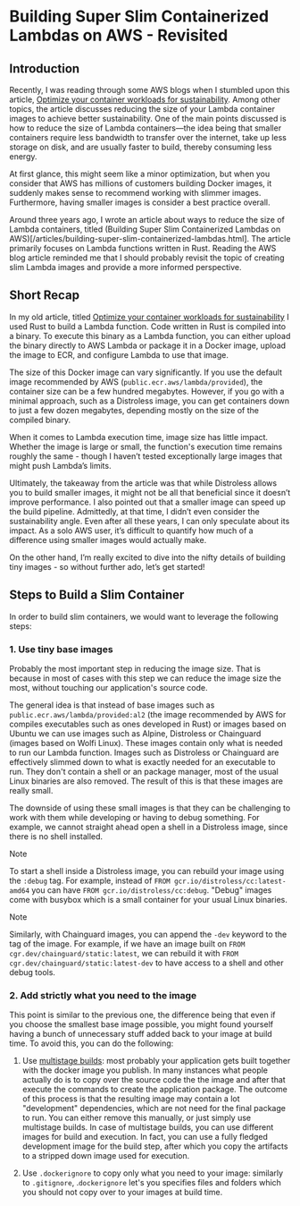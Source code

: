 # Building Super Slim Containerized Lambdas on AWS - Revisited

## Introduction

Recently, I was reading through some AWS blogs when I stumbled upon this article, [Optimize your container workloads for sustainability](https://aws.amazon.com/blogs/containers/optimize-your-container-workloads-for-sustainability/). Among other topics, the article discusses reducing the size of your Lambda container images to achieve better sustainability. One of the main points discussed is how to reduce the size of Lambda containers—the idea being that smaller containers require less bandwidth to transfer over the internet, take up less storage on disk, and are usually faster to build, thereby consuming less energy.

At first glance, this might seem like a minor optimization, but when you consider that AWS has millions of customers building Docker images, it suddenly makes sense to recommend working with slimmer images. Furthermore, having smaller images is consider a best practice overall.

Around three years ago, I wrote an article about ways to reduce the size of Lambda containers, titled (Building Super Slim Containerized Lambdas on AWS)[/articles/building-super-slim-containerized-lambdas.html]. The article primarily focuses on Lambda functions written in Rust. Reading the AWS blog article reminded me that I should probably revisit the topic of creating slim Lambda images and provide a more informed perspective.

## Short Recap

In my old article, titled [Optimize your container workloads for sustainability](https://aws.amazon.com/blogs/containers/optimize-your-container-workloads-for-sustainability/) I used Rust to build a Lambda function. Code written in Rust is compiled into a binary. To execute this binary as a Lambda function, you can either upload the binary directly to AWS Lambda or package it in a Docker image, upload the image to ECR, and configure Lambda to use that image.

The size of this Docker image can vary significantly. If you use the default image recommended by AWS (`public.ecr.aws/lambda/provided`), the container size can be a few hundred megabytes. However, if you go with a minimal approach, such as a Distroless image, you can get containers down to just a few dozen megabytes, depending mostly on the size of the compiled binary.

When it comes to Lambda execution time, image size has little impact. Whether the image is large or small, the function's execution time remains roughly the same - though I haven’t tested exceptionally large images that might push Lambda’s limits.

Ultimately, the takeaway from the article was that while Distroless allows you to build smaller images, it might not be all that beneficial since it doesn’t improve performance. I also pointed out that a smaller image can speed up the build pipeline. Admittedly, at that time, I didn’t even consider the sustainability angle. Even after all these years, I can only speculate about its impact. As a solo AWS user, it’s difficult to quantify how much of a difference using smaller images would actually make.

On the other hand, I’m really excited to dive into the nifty details of building tiny images - so without further ado, let’s get started!

## Steps to Build a Slim Container

In order to build slim containers, we would want to leverage the following steps:

### 1. Use tiny base images

Probably the most important step in reducing the image size. That is because in most of cases with this step we can reduce the image size the most, without touching our application's source code.

The general idea is that instead of base images such as `public.ecr.aws/lambda/provided:al2` (the image recommended by AWS for compiles executables such as ones developed in Rust) or images based on Ubuntu we can use images such as Alpine, Distroless or Chainguard (images based on Wolfi Linux). These images contain only what is needed to run our Lambda function. Images such as Distroless or Chainguard are effectively slimmed down to what is exactly needed for an executable to run. They don't contain a shell or an package manager, most of the usual Linux binaries are also removed. The result of this is that these images are really small.

The downside of using these small images is that they can be challenging to work with them while developing or having to debug something. For example, we cannot straight ahead open a shell in a Distroless image, since there is no shell installed.

> [!NOTE]
> To start a shell inside a Distroless image, you can rebuild your image using the `:debug` tag. For example, instead of `FROM gcr.io/distroless/cc:latest-amd64` you can have `FROM gcr.io/distroless/cc:debug`. "Debug" images come with busybox which is a small container for your usual Linux binaries.

> [!NOTE]
> Similarly, with Chainguard images, you can append the `-dev` keyword to the tag of the image. For example, if we have an image built on `FROM cgr.dev/chainguard/static:latest`, we can rebuild it with `FROM cgr.dev/chainguard/static:latest-dev` to have access to a shell and other debug tools.

### 2. Add strictly what you need to the image

This point is similar to the previous one, the difference being that even if you choose the smallest base image possible, you might found yourself having a bunch of unnecessary stuff added back to your image at build time. To avoid this, you can do the following:

1. Use [multistage builds](https://docs.docker.com/build/building/multi-stage/): most probably your application gets built together with the docker image you publish. In many instances what people actually do is to copy over the source code the the image and after that execute the commands to create the application package. The outcome of this process is that the resulting image may contain a lot "development" dependencies, which are not need for the final package to run. You can either remove this manually, or just simply use multistage builds. In case of multistage builds, you can use different images for build and execution. In fact, you can use a fully fledged development image for the build step, after which you copy the artifacts to a stripped down image used for execution.

1. Use `.dockerignore` to copy only what you need to your image: similarly to `.gitignore`, .`dockerignore` let's you specifies files and folders which you should not copy over to your images at build time.